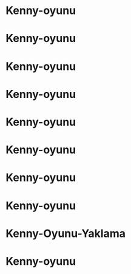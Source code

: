 # Kenny-oyunu
# Kenny-oyunu
# Kenny-oyunu
# Kenny-oyunu
# Kenny-oyunu
# Kenny-oyunu
# Kenny-oyunu
# Kenny-oyunu
# Kenny-Oyunu-Yaklama
# Kenny-oyunu
